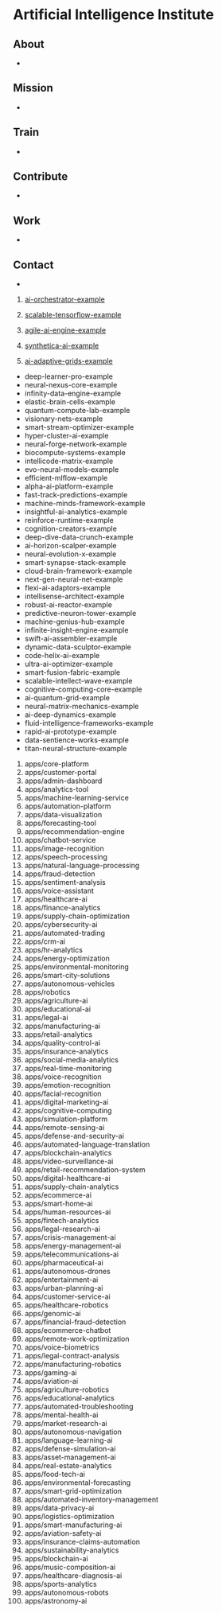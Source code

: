 # Artificial Intelligence Institute

## About

-

## Mission

-

## Train

-

## Contribute

-

## Work

-

## Contact

-

1. [ai-orchestrator-example](https://github.com/aiitorg/ai-orchestrator-example)

2. [scalable-tensorflow-example](https://github.com/aiitorg/scalable-tensorflow-example)

3. [agile-ai-engine-example](https://github.com/aiitorg/agile-ai-engine-example)

4. [synthetica-ai-example](https://github.com/aiitorg/synthetica-ai-example)

5. [ai-adaptive-grids-example](https://github.com/aiitorg/ai-adaptive-grids-example)

- deep-learner-pro-example
- neural-nexus-core-example
- infinity-data-engine-example
- elastic-brain-cells-example
- quantum-compute-lab-example
- visionary-nets-example
- smart-stream-optimizer-example
- hyper-cluster-ai-example
- neural-forge-network-example
- biocompute-systems-example
- intellicode-matrix-example
- evo-neural-models-example
- efficient-mlflow-example
- alpha-ai-platform-example
- fast-track-predictions-example
- machine-minds-framework-example
- insightful-ai-analytics-example
- reinforce-runtime-example
- cognition-creators-example
- deep-dive-data-crunch-example
- ai-horizon-scalper-example
- neural-evolution-x-example
- smart-synapse-stack-example
- cloud-brain-framework-example
- next-gen-neural-net-example
- flexi-ai-adaptors-example
- intellisense-architect-example
- robust-ai-reactor-example
- predictive-neuron-tower-example
- machine-genius-hub-example
- infinite-insight-engine-example
- swift-ai-assembler-example
- dynamic-data-sculptor-example
- code-helix-ai-example
- ultra-ai-optimizer-example
- smart-fusion-fabric-example
- scalable-intellect-wave-example
- cognitive-computing-core-example
- ai-quantum-grid-example
- neural-matrix-mechanics-example
- ai-deep-dynamics-example
- fluid-intelligence-frameworks-example
- rapid-ai-prototype-example
- data-sentience-works-example
- titan-neural-structure-example

1. apps/core-platform
2. apps/customer-portal
3. apps/admin-dashboard
4. apps/analytics-tool
5. apps/machine-learning-service
6. apps/automation-platform
7. apps/data-visualization
8. apps/forecasting-tool
9. apps/recommendation-engine
10. apps/chatbot-service
11. apps/image-recognition
12. apps/speech-processing
13. apps/natural-language-processing
14. apps/fraud-detection
15. apps/sentiment-analysis
16. apps/voice-assistant
17. apps/healthcare-ai
18. apps/finance-analytics
19. apps/supply-chain-optimization
20. apps/cybersecurity-ai
21. apps/automated-trading
22. apps/crm-ai
23. apps/hr-analytics
24. apps/energy-optimization
25. apps/environmental-monitoring
26. apps/smart-city-solutions
27. apps/autonomous-vehicles
28. apps/robotics
29. apps/agriculture-ai
30. apps/educational-ai
31. apps/legal-ai
32. apps/manufacturing-ai
33. apps/retail-analytics
34. apps/quality-control-ai
35. apps/insurance-analytics
36. apps/social-media-analytics
37. apps/real-time-monitoring
38. apps/voice-recognition
39. apps/emotion-recognition
40. apps/facial-recognition
41. apps/digital-marketing-ai
42. apps/cognitive-computing
43. apps/simulation-platform
44. apps/remote-sensing-ai
45. apps/defense-and-security-ai
46. apps/automated-language-translation
47. apps/blockchain-analytics
48. apps/video-surveillance-ai
49. apps/retail-recommendation-system
50. apps/digital-healthcare-ai
51. apps/supply-chain-analytics
52. apps/ecommerce-ai
53. apps/smart-home-ai
54. apps/human-resources-ai
55. apps/fintech-analytics
56. apps/legal-research-ai
57. apps/crisis-management-ai
58. apps/energy-management-ai
59. apps/telecommunications-ai
60. apps/pharmaceutical-ai
61. apps/autonomous-drones
62. apps/entertainment-ai
63. apps/urban-planning-ai
64. apps/customer-service-ai
65. apps/healthcare-robotics
66. apps/genomic-ai
67. apps/financial-fraud-detection
68. apps/ecommerce-chatbot
69. apps/remote-work-optimization
70. apps/voice-biometrics
71. apps/legal-contract-analysis
72. apps/manufacturing-robotics
73. apps/gaming-ai
74. apps/aviation-ai
75. apps/agriculture-robotics
76. apps/educational-analytics
77. apps/automated-troubleshooting
78. apps/mental-health-ai
79. apps/market-research-ai
80. apps/autonomous-navigation
81. apps/language-learning-ai
82. apps/defense-simulation-ai
83. apps/asset-management-ai
84. apps/real-estate-analytics
85. apps/food-tech-ai
86. apps/environmental-forecasting
87. apps/smart-grid-optimization
88. apps/automated-inventory-management
89. apps/data-privacy-ai
90. apps/logistics-optimization
91. apps/smart-manufacturing-ai
92. apps/aviation-safety-ai
93. apps/insurance-claims-automation
94. apps/sustainability-analytics
95. apps/blockchain-ai
96. apps/music-composition-ai
97. apps/healthcare-diagnosis-ai
98. apps/sports-analytics
99. apps/autonomous-robots
100. apps/astronomy-ai
